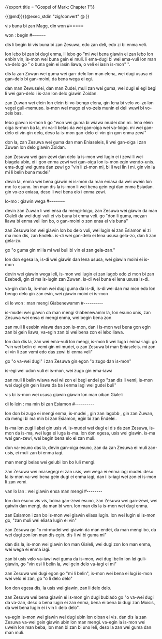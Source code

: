 {{export title = "Gospel of Mark:  Chapter 1"}}

{{@md}}{{@exec_stdin "zig/convert" @ }}

vis buna bi zan Magg, din won
#=====

won : begin
#-------

dis li begin bi vis buna bi zan Zesuwa, edo zan deli, edo zi bi enma veli. 

lon lebo bi zan bi dugi enma, li lebo go "mi wei bena giawin ei zan lebo lon enbin vin, is-mon wei buna gein ei muli. li ema-dugi bi wei ema-vuli lon man va-delo go " o buna gein ei iasin liawa, o veli ei iasin is-mon" ".

dis la zan Zuwan wei guma wei gan-delo lon man elena, wei dugi ususa ei gan-delo bi gan-moini, da bena wega ei egi.

dan man Zewuselei, dan man Zudei, muli zan wei guma, wei dugi ei egi begi li wei gan-delo i is-zan lon delo giawin Zoidan.

zan Zuwan wei elein lon elein bi vo-bengo elena, gin lena bi velo vo-zo lon vegei guli-memuso. is-mon wei mugo ei vo-zeis munin ei deli wuwi bi vo-zeis bas.

lebo giawin is-mon li go "won wei guma bi wiawa mudei dan mi. lena elein oiga is-mon ba la, mi va-li belas da wei gan-oiga wei va-loigo.  mi wei gan-delo ei vin gin delo, deso la is-mon gan-delo ei vin gin gon enma zewi"

don la, zan Zesuwa wei guma dan man Eniaseleis, li wei gan-oiga i zan Zuwan lon delo giawin Zoidan.

zan Zesuwa wei gan-zewi dan delo la is-mon wei lugin ei i zewi li wei biagela ubin, ei i gon enma zewi wei gan-oiga lon is-mon egin wendo-unis. ema-dugi wei guma dan zewi go "vin li zi-mon mi, bi li wei lin i mi. gin vin la mi li belin buna mudei"

devin la, enma wei bena giawin ei is-mon da man eniasa da wei uwein lon mo-lo esuno. lon man dis la is-mon li wei bena gein egi dan enma Esiadan. gin vo-zo eniasa, deso li wei bena elo i enma zewi. 

lo-mo : giawin wega
#--------

devin zan Zuwan li wei ensa da mengi-loigo,  zan Zesuwa wei giawin da man Gialeli da wei dugi vuli ei vis buna bi enma veli. go "don li guma, mezan liawa bi enma veli lon bo, o gan-moini o zon ensa ei vis buna"

zan Zesuwa lon wei giawin lon bo delo vuli, wei lugin ei zan Esiamon ei zi ma mon dis, zan Endelu. is-di wei gan-delo ei lena ususa gela-zo, dan li zan gela-zo.

go "o guma gin mi la mi wei buli bi vin ei zan gela-zan."

lon don egesa la, is-di wei giawin dan lena ususa, wei giawin moini ei is-mon

devin wei giawin wega leli, is-mon wei lugin ei zan Iagob edo zi mon bi zan Esebedi, gin zi ma is-lugin zan Zuwan. is-di wei buna ei lena ususa is-di. 

va-gin don la, is-mon wei dugi guma da is-di, is-di wei dan ma mon edo lon bengo delo gin zan esin, wei giawin moini ei is-mon

di lo won : man mengi Giabenewamm
#----------

is-mudei wei giawin da man mengi Giabenewamm la, lon esuno unis, zan Zesuwa wei ensa ei mengi enma, wei begin bena zon.

zan muli li esebin wiawa dan zon is-mon, dan i is-mon wei bena gon egin zan bi gein liawa, va-egin zan bi wei bena zon ei lebo liawa.

lon don dis la, zan wei ema-vuli lon mengi, is-mon li wei luga i enma-iagi. go "vin wei belin ei vemi gin mi mudei, o zan Zesuwa bi man Eniaseleis. mi zon ei vin li zan vemi edo das zewi bi enma veli"

go "o va-wei dugi" i zan Zesuwa gin egon "o zugo dan is-mon"

is-egi wei udon vuli ei is-mon, wei zugo gin ema-iawa

zan muli li belin wiawa wei wi zon ei begi endei go "zan dis li vemi, is-mon wei dugi gin gein liawa da ba i enma iagi wei gudei buli"

vis bi is-mon wei ususa giawin giawin lon man oiban Gialeli 

di lo lein : ma min bi zan Esiamon
#----------

lon don bi zugo ei mengi enma, is-mudei , gin zan Iagobb , gin zan Zuwan, da mengi bi ma min bi zan Esiamon, egin bi zan Endelei.

is-ma lon zugi liabei gin usis vi. is-mudei wei dugi ei dis da zan Zesuwa, is-mon da is-ma, wei luga ei luga is-ma. lon don egesa, usis wei giawin. is-ma wei gan-zewi, wei begin bena elo ei zan muli.

don va-esuno das la, devin gan-oiga esuno, zan da zan Zesuwa ei muli zan-usis, ei muli zan bi enma iagi. 

man mengi belas wei gelubi lon bo luli mengi.

zan Zesuwa wei miasegegi ei zan usis, wei wega ei enma iagi mudei. deso la is-mon va-wei bena gein dugi ei enma iagi, dan i is-iagi wei zon ei is-mon li zan vemi.

van lo lan : wei giawin ensa man mengi
#-------- 

lon don esuno vis vis, boina gan-zewi esuno, zan Zesuwa wei gan-zewi, wei gaiwin dan mengi, da man bi won. lon man dis la is-mon wei dugi enma.

zan Esiamon i zan bo is-mon wei giawin eliasa lugin. lon wei lugin ei is-mon go, "zan muli wei eliasa lugin ei vin"

zan Zesuwa go "o mi-mudei wei giawin da man endei, da man mengi bo, da wei dugi zon lon man dis egin. dis li wi bi guma mi"

dan dis la, is-mon wei giawin lon man Gialeli, wei dugi zon lon man enma, wei wega ei enma iagi.

zan bi usis velo va-iawi wei guma da is-mon, wei dugi belin lon lei guli-giawin, go "vin esi li belin la, wei gein delo va-iagi ei mi"

zan Zesuwa wei dugi egon go "mi li belin", is-mon wei bena ei lugi is-mon wei velo ei zan, go "o li delo delo"

lon don egesa dis, la usis wei giawin, zan li delo delo.

zan Zesuwa wei bena giawin ei is-mon gin dugi bubiado go "o va-wei dugi da va-zan, deso o bena lugin ei zan enma, bena ei bena bi dugi zan Moisis, da wei bena lugin ei i vin li delo delo".

va-egin is-mon wei giawin wei dugi ubin lon oiban ei vis. dan dis la zan Zesuwa va-wei gein giawin ubin lon man mengi. va-egin la is-mon wei uwein lon man beba, lon man bi zan bi uno leli, deso la zan wei guma dan man muli.


